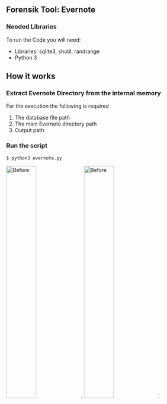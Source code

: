 ## Forensik Tool: Evernote

### Needed Libraries
To run the Code you will need:
- Libraries: sqlite3, shutil, randrange
- Python 3


## How it works
### Extract Evernote Directory from the internal memory
For the execution the following is required
1. The database file path
2. The main Evernote directory path
3. Output path


### Run the script
```
$ python3 evernote.py
```


<img alt="Before" src="https://git.fh-aachen.de/ya7167s/evernote/-/raw/master/Img/Screenshot_2.png" width="40%">.
<img alt="Before" src="https://git.fh-aachen.de/ya7167s/evernote/-/raw/master/Img/Screenshot_1.png" width="40%">.



